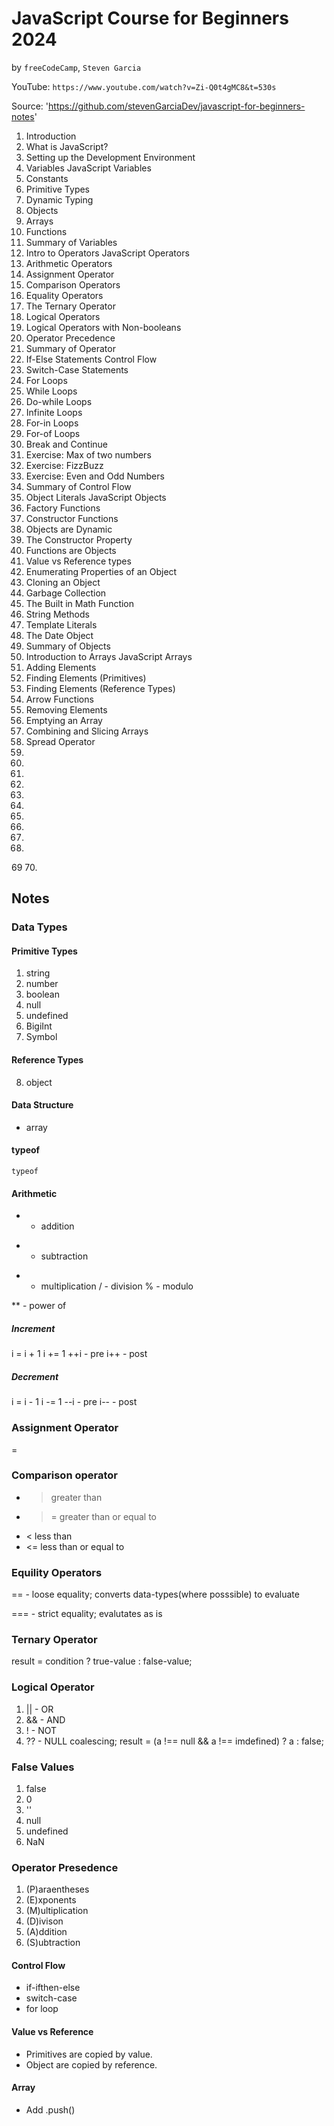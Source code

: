 # JavaScript Course for Beginners 2024

by `freeCodeCamp`, `Steven Garcia`

YouTube: `https://www.youtube.com/watch?v=Zi-Q0t4gMC8&t=530s`

Source: 'https://github.com/stevenGarciaDev/javascript-for-beginners-notes'

1. Introduction
2. What is JavaScript?
3. Setting up the Development Environment
4. Variables                                    JavaScript Variables
5. Constants
6. Primitive Types
7. Dynamic Typing
8. Objects
9. Arrays
10. Functions
11. Summary of Variables
12. Intro to Operators                           JavaScript Operators
13. Arithmetic Operators
14. Assignment Operator
15. Comparison Operators
16. Equality Operators
17. The Ternary Operator
18. Logical Operators
19. Logical Operators with Non-booleans
20. Operator Precedence
21. Summary of Operator
22. If-Else Statements                           Control Flow
23. Switch-Case Statements
24. For Loops
25. While Loops
26. Do-while Loops
27. Infinite Loops
28. For-in Loops
29. For-of Loops
30. Break and Continue
31. Exercise: Max of two numbers
32. Exercise: FizzBuzz
33. Exercise: Even and Odd Numbers
34. Summary of Control Flow
35. Object Literals                              JavaScript Objects
36. Factory Functions
37. Constructor Functions
38. Objects are Dynamic
39. The Constructor Property
40. Functions are Objects
41. Value vs Reference types
42. Enumerating Properties of an Object
43. Cloning an Object
44. Garbage Collection
45. The Built in Math Function
46. String Methods
47. Template Literals
48. The Date Object
49. Summary of Objects
50. Introduction to Arrays                       JavaScript Arrays
51. Adding Elements
52. Finding Elements (Primitives)
53. Finding Elements (Reference Types)
54. Arrow Functions
55. Removing Elements
56. Emptying an Array
57. Combining and Slicing Arrays
58. Spread Operator
59.
60.
61.
62.
63.
64.
65.
66.
67.
68.
69
70.


## Notes

### Data Types

#### Primitive Types

1. string
2. number
3. boolean
4. null
5. undefined
6. BigiInt
7. Symbol

#### Reference Types

8. object

#### Data Structure

- array

#### typeof

`typeof `

#### Arithmetic

- - addition

* - subtraction

- - multiplication
    / - division
    % - modulo

\*\* - power of

##### Increment
i = i + 1
i += 1
++i - pre
i++ - post

##### Decrement
i = i - 1
i -= 1
--i - pre
i-- - post

### Assignment Operator

=

### Comparison operator

* >   greater than
* >=  greater than or equal to
* <   less than
* <=  less than or equal to

### Equility Operators

==  - loose equality; converts data-types(where posssible) to evaluate

=== - strict equality; evalutates as is

### Ternary Operator

result = condition ? true-value : false-value;

### Logical Operator

1. || - OR
2. && - AND
3. !  - NOT
4. ?? - NULL coalescing; result = (a !== null && a !== imdefined) ? a : false;

### False Values

1. false
2. 0
3. ''
4. null
5. undefined
6. NaN

### Operator Presedence

1. (P)araentheses
2. (E)xponents
3. (M)ultiplication
4. (D)ivison
5. (A)ddition
6. (S)ubtraction

#### Control Flow

* if-ifthen-else
* switch-case
* for loop

#### Value vs Reference

* Primitives are copied by value.
* Object are copied by reference.

#### Array

* Add .push()